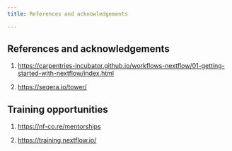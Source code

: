 ```yaml
---
title: References and acknowledgements

---
```


## References and acknowledgements

1. <https://carpentries-incubator.github.io/workflows-nextflow/01-getting-started-with-nextflow/index.html>

2. <https://seqera.io/tower/>


## Training opportunities
1. <https://nf-co.re/mentorships>

2. <https://training.nextflow.io/>
